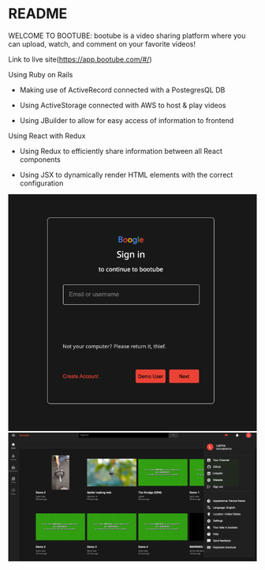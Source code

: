 # README

WELCOME TO BOOTUBE:
bootube is a video sharing platform where you can upload, watch, and comment on your favorite videos!

Link to live site(https://app.bootube.com/#/)

Using Ruby on Rails

- Making use of ActiveRecord connected with a PostegresQL DB

- Using ActiveStorage connected with AWS to host & play videos

- Using JBuilder to allow for easy access of information to frontend

Using React with Redux

- Using Redux to efficiently share information between all React components

- Using JSX to dynamically render HTML elements with the correct configuration

<img src="/readme-screenshots/signin.png" />

<img src="/readme-screenshots/homepage.png" />

